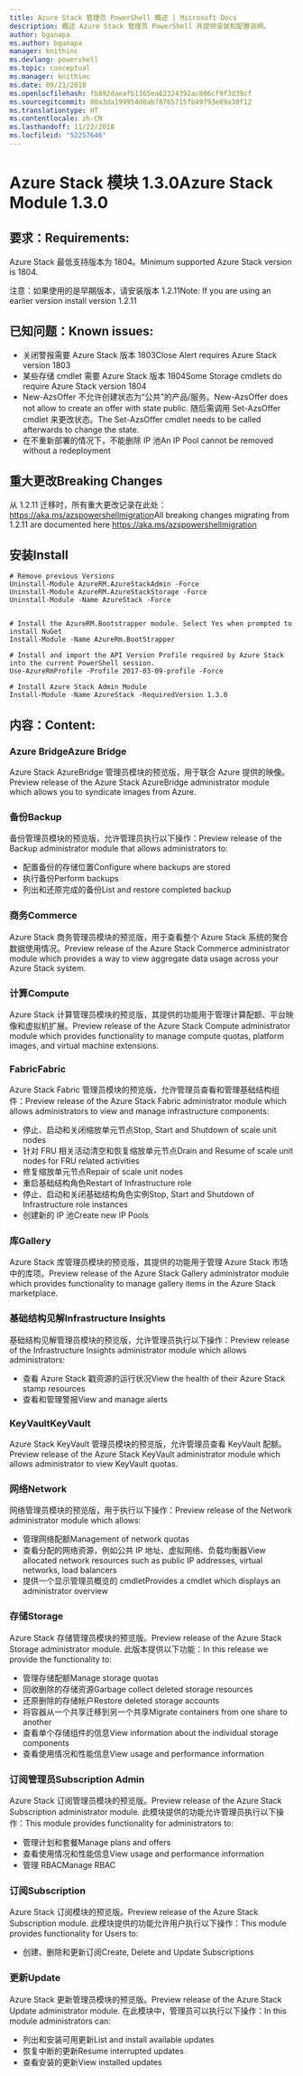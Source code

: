 ```yaml
---
title: Azure Stack 管理员 PowerShell 概述 | Microsoft Docs
description: 概述 Azure Stack 管理员 PowerShell 并提供安装和配置说明。
author: bganapa
ms.author: bganapa
manager: knithinc
ms.devlang: powershell
ms.topic: conceptual
ms.manager: knithinc
ms.date: 09/21/2018
ms.openlocfilehash: fb892daeafb1365ea62324392ac806cf9f3d39cf
ms.sourcegitcommit: 80a3da199954d0ab78765715fb49793e89a30f12
ms.translationtype: HT
ms.contentlocale: zh-CN
ms.lasthandoff: 11/22/2018
ms.locfileid: "52257646"
---
```

# <a name="azure-stack-module-130"></a><span data-ttu-id="ccdec-103">Azure Stack 模块 1.3.0</span><span class="sxs-lookup"><span data-stu-id="ccdec-103">Azure Stack Module 1.3.0</span></span>

## <a name="requirements"></a><span data-ttu-id="ccdec-104">要求：</span><span class="sxs-lookup"><span data-stu-id="ccdec-104">Requirements:</span></span>
<span data-ttu-id="ccdec-105">Azure Stack 最低支持版本为 1804。</span><span class="sxs-lookup"><span data-stu-id="ccdec-105">Minimum supported Azure Stack version is 1804.</span></span>

<span data-ttu-id="ccdec-106">注意：如果使用的是早期版本，请安装版本 1.2.11</span><span class="sxs-lookup"><span data-stu-id="ccdec-106">Note: If you are using an earlier version install version 1.2.11</span></span>

## <a name="known-issues"></a><span data-ttu-id="ccdec-107">已知问题：</span><span class="sxs-lookup"><span data-stu-id="ccdec-107">Known issues:</span></span>

- <span data-ttu-id="ccdec-108">关闭警报需要 Azure Stack 版本 1803</span><span class="sxs-lookup"><span data-stu-id="ccdec-108">Close Alert requires Azure Stack version 1803</span></span>
- <span data-ttu-id="ccdec-109">某些存储 cmdlet 需要 Azure Stack 版本 1804</span><span class="sxs-lookup"><span data-stu-id="ccdec-109">Some Storage cmdlets do require Azure Stack version 1804</span></span>
- <span data-ttu-id="ccdec-110">New-AzsOffer 不允许创建状态为“公共”的产品/服务。</span><span class="sxs-lookup"><span data-stu-id="ccdec-110">New-AzsOffer does not allow to create an offer with state public.</span></span> <span data-ttu-id="ccdec-111">随后需调用 Set-AzsOffer cmdlet 来更改状态。</span><span class="sxs-lookup"><span data-stu-id="ccdec-111">The Set-AzsOffer cmdlet needs to be called afterwards to change the state.</span></span>
- <span data-ttu-id="ccdec-112">在不重新部署的情况下，不能删除 IP 池</span><span class="sxs-lookup"><span data-stu-id="ccdec-112">An IP Pool cannot be removed without a redeployment</span></span>

## <a name="breaking-changes"></a><span data-ttu-id="ccdec-113">重大更改</span><span class="sxs-lookup"><span data-stu-id="ccdec-113">Breaking Changes</span></span>
<span data-ttu-id="ccdec-114">从 1.2.11 迁移时，所有重大更改记录在此处： https://aka.ms/azspowershellmigration</span><span class="sxs-lookup"><span data-stu-id="ccdec-114">All breaking changes migrating from 1.2.11 are documented here https://aka.ms/azspowershellmigration</span></span>

## <a name="install"></a><span data-ttu-id="ccdec-115">安装</span><span class="sxs-lookup"><span data-stu-id="ccdec-115">Install</span></span>
```
# Remove previous Versions
Uninstall-Module AzureRM.AzureStackAdmin -Force
Uninstall-Module AzureRM.AzureStackStorage -Force
Uninstall-Module -Name AzureStack -Force 


# Install the AzureRM.Bootstrapper module. Select Yes when prompted to install NuGet
Install-Module -Name AzureRm.BootStrapper

# Install and import the API Version Profile required by Azure Stack into the current PowerShell session.
Use-AzureRmProfile -Profile 2017-03-09-profile -Force

# Install Azure Stack Admin Module
Install-Module -Name AzureStack -RequiredVersion 1.3.0
```
## <a name="content"></a><span data-ttu-id="ccdec-116">内容：</span><span class="sxs-lookup"><span data-stu-id="ccdec-116">Content:</span></span>
### <a name="azure-bridge"></a><span data-ttu-id="ccdec-117">Azure Bridge</span><span class="sxs-lookup"><span data-stu-id="ccdec-117">Azure Bridge</span></span>
<span data-ttu-id="ccdec-118">Azure Stack AzureBridge 管理员模块的预览版，用于联合 Azure 提供的映像。</span><span class="sxs-lookup"><span data-stu-id="ccdec-118">Preview release of the Azure Stack AzureBridge administrator module which allows you to syndicate images from Azure.</span></span>

### <a name="backup"></a><span data-ttu-id="ccdec-119">备份</span><span class="sxs-lookup"><span data-stu-id="ccdec-119">Backup</span></span>
<span data-ttu-id="ccdec-120">备份管理员模块的预览版，允许管理员执行以下操作：</span><span class="sxs-lookup"><span data-stu-id="ccdec-120">Preview release of the Backup administrator module that allows administrators to:</span></span>
- <span data-ttu-id="ccdec-121">配置备份的存储位置</span><span class="sxs-lookup"><span data-stu-id="ccdec-121">Configure where backups are stored</span></span>
- <span data-ttu-id="ccdec-122">执行备份</span><span class="sxs-lookup"><span data-stu-id="ccdec-122">Perform backups</span></span>
- <span data-ttu-id="ccdec-123">列出和还原完成的备份</span><span class="sxs-lookup"><span data-stu-id="ccdec-123">List and restore completed backup</span></span>

### <a name="commerce"></a><span data-ttu-id="ccdec-124">商务</span><span class="sxs-lookup"><span data-stu-id="ccdec-124">Commerce</span></span>
<span data-ttu-id="ccdec-125">Azure Stack 商务管理员模块的预览版，用于查看整个 Azure Stack 系统的聚合数据使用情况。</span><span class="sxs-lookup"><span data-stu-id="ccdec-125">Preview release of the Azure Stack Commerce administrator module which provides a way to view aggregate data usage across your Azure Stack system.</span></span>

### <a name="compute"></a><span data-ttu-id="ccdec-126">计算</span><span class="sxs-lookup"><span data-stu-id="ccdec-126">Compute</span></span>
<span data-ttu-id="ccdec-127">Azure Stack 计算管理员模块的预览版，其提供的功能用于管理计算配额、平台映像和虚拟机扩展。</span><span class="sxs-lookup"><span data-stu-id="ccdec-127">Preview release of the Azure Stack Compute administrator module which provides functionality to manage compute quotas, platform images, and virtual machine extensions.</span></span>

### <a name="fabric"></a><span data-ttu-id="ccdec-128">Fabric</span><span class="sxs-lookup"><span data-stu-id="ccdec-128">Fabric</span></span>
<span data-ttu-id="ccdec-129">Azure Stack Fabric 管理员模块的预览版，允许管理员查看和管理基础结构组件：</span><span class="sxs-lookup"><span data-stu-id="ccdec-129">Preview release of the Azure Stack Fabric administrator module which allows administrators to view and manage infrastructure components:</span></span>
- <span data-ttu-id="ccdec-130">停止、启动和关闭缩放单元节点</span><span class="sxs-lookup"><span data-stu-id="ccdec-130">Stop, Start and Shutdown of scale unit nodes</span></span>
- <span data-ttu-id="ccdec-131">针对 FRU 相关活动清空和恢复缩放单元节点</span><span class="sxs-lookup"><span data-stu-id="ccdec-131">Drain and Resume of scale unit nodes for FRU related activities</span></span>
- <span data-ttu-id="ccdec-132">修复缩放单元节点</span><span class="sxs-lookup"><span data-stu-id="ccdec-132">Repair of scale unit nodes</span></span>
- <span data-ttu-id="ccdec-133">重启基础结构角色</span><span class="sxs-lookup"><span data-stu-id="ccdec-133">Restart of Infrastructure role</span></span>
- <span data-ttu-id="ccdec-134">停止、启动和关闭基础结构角色实例</span><span class="sxs-lookup"><span data-stu-id="ccdec-134">Stop, Start and Shutdown of Infrastructure role instances</span></span>
- <span data-ttu-id="ccdec-135">创建新的 IP 池</span><span class="sxs-lookup"><span data-stu-id="ccdec-135">Create new IP Pools</span></span>


### <a name="gallery"></a><span data-ttu-id="ccdec-136">库</span><span class="sxs-lookup"><span data-stu-id="ccdec-136">Gallery</span></span>
<span data-ttu-id="ccdec-137">Azure Stack 库管理员模块的预览版，其提供的功能用于管理 Azure Stack 市场中的库项。</span><span class="sxs-lookup"><span data-stu-id="ccdec-137">Preview release of the Azure Stack Gallery administrator module which provides functionality to manage gallery items in the Azure Stack marketplace.</span></span>

### <a name="infrastructure-insights"></a><span data-ttu-id="ccdec-138">基础结构见解</span><span class="sxs-lookup"><span data-stu-id="ccdec-138">Infrastructure Insights</span></span>
<span data-ttu-id="ccdec-139">基础结构见解管理员模块的预览版，允许管理员执行以下操作：</span><span class="sxs-lookup"><span data-stu-id="ccdec-139">Preview release of the Infrastructure Insights administrator module which allows administrators:</span></span>
- <span data-ttu-id="ccdec-140">查看 Azure Stack 戳资源的运行状况</span><span class="sxs-lookup"><span data-stu-id="ccdec-140">View the health of their Azure Stack stamp resources</span></span>
- <span data-ttu-id="ccdec-141">查看和管理警报</span><span class="sxs-lookup"><span data-stu-id="ccdec-141">View and manage alerts</span></span>

### <a name="keyvault"></a><span data-ttu-id="ccdec-142">KeyVault</span><span class="sxs-lookup"><span data-stu-id="ccdec-142">KeyVault</span></span>
<span data-ttu-id="ccdec-143">Azure Stack KeyVault 管理员模块的预览版，允许管理员查看 KeyVault 配额。</span><span class="sxs-lookup"><span data-stu-id="ccdec-143">Preview release of the Azure Stack KeyVault administrator module which allows administrator to view KeyVault quotas.</span></span>

### <a name="network"></a><span data-ttu-id="ccdec-144">网络</span><span class="sxs-lookup"><span data-stu-id="ccdec-144">Network</span></span>
<span data-ttu-id="ccdec-145">网络管理员模块的预览版，用于执行以下操作：</span><span class="sxs-lookup"><span data-stu-id="ccdec-145">Preview release of the Network administrator module which allows:</span></span>
- <span data-ttu-id="ccdec-146">管理网络配额</span><span class="sxs-lookup"><span data-stu-id="ccdec-146">Management of network quotas</span></span>
- <span data-ttu-id="ccdec-147">查看分配的网络资源，例如公共 IP 地址、虚拟网络、负载均衡器</span><span class="sxs-lookup"><span data-stu-id="ccdec-147">View allocated network resources such as public IP addresses, virtual networks, load balancers</span></span>
- <span data-ttu-id="ccdec-148">提供一个显示管理员概览的 cmdlet</span><span class="sxs-lookup"><span data-stu-id="ccdec-148">Provides a cmdlet which displays an administrator overview</span></span>

### <a name="storage"></a><span data-ttu-id="ccdec-149">存储</span><span class="sxs-lookup"><span data-stu-id="ccdec-149">Storage</span></span>
<span data-ttu-id="ccdec-150">Azure Stack 存储管理员模块的预览版。</span><span class="sxs-lookup"><span data-stu-id="ccdec-150">Preview release of the Azure Stack Storage administrator module.</span></span>  <span data-ttu-id="ccdec-151">此版本提供以下功能：</span><span class="sxs-lookup"><span data-stu-id="ccdec-151">In this release we provide the functionality to:</span></span>
- <span data-ttu-id="ccdec-152">管理存储配额</span><span class="sxs-lookup"><span data-stu-id="ccdec-152">Manage storage quotas</span></span>
- <span data-ttu-id="ccdec-153">回收删除的存储资源</span><span class="sxs-lookup"><span data-stu-id="ccdec-153">Garbage collect deleted storage resources</span></span>
- <span data-ttu-id="ccdec-154">还原删除的存储帐户</span><span class="sxs-lookup"><span data-stu-id="ccdec-154">Restore deleted storage accounts</span></span>
- <span data-ttu-id="ccdec-155">将容器从一个共享迁移到另一个共享</span><span class="sxs-lookup"><span data-stu-id="ccdec-155">Migrate containers from one share to another</span></span>
- <span data-ttu-id="ccdec-156">查看单个存储组件的信息</span><span class="sxs-lookup"><span data-stu-id="ccdec-156">View information about the individual storage components</span></span>
- <span data-ttu-id="ccdec-157">查看使用情况和性能信息</span><span class="sxs-lookup"><span data-stu-id="ccdec-157">View usage and performance information</span></span>

### <a name="subscription-admin"></a><span data-ttu-id="ccdec-158">订阅管理员</span><span class="sxs-lookup"><span data-stu-id="ccdec-158">Subscription Admin</span></span>
<span data-ttu-id="ccdec-159">Azure Stack 订阅管理员模块的预览版。</span><span class="sxs-lookup"><span data-stu-id="ccdec-159">Preview release of the Azure Stack Subscription administrator module.</span></span>  <span data-ttu-id="ccdec-160">此模块提供的功能允许管理员执行以下操作：</span><span class="sxs-lookup"><span data-stu-id="ccdec-160">This module provides functionality for administrators to:</span></span>
- <span data-ttu-id="ccdec-161">管理计划和套餐</span><span class="sxs-lookup"><span data-stu-id="ccdec-161">Manage plans and offers</span></span>
- <span data-ttu-id="ccdec-162">查看使用情况和性能信息</span><span class="sxs-lookup"><span data-stu-id="ccdec-162">View usage and performance information</span></span>
- <span data-ttu-id="ccdec-163">管理 RBAC</span><span class="sxs-lookup"><span data-stu-id="ccdec-163">Manage RBAC</span></span>

### <a name="subscription"></a><span data-ttu-id="ccdec-164">订阅</span><span class="sxs-lookup"><span data-stu-id="ccdec-164">Subscription</span></span>
<span data-ttu-id="ccdec-165">Azure Stack 订阅模块的预览版。</span><span class="sxs-lookup"><span data-stu-id="ccdec-165">Preview release of the Azure Stack Subscription module.</span></span>  <span data-ttu-id="ccdec-166">此模块提供的功能允许用户执行以下操作：</span><span class="sxs-lookup"><span data-stu-id="ccdec-166">This module provides functionality for Users to:</span></span>
- <span data-ttu-id="ccdec-167">创建、删除和更新订阅</span><span class="sxs-lookup"><span data-stu-id="ccdec-167">Create, Delete and Update Subscriptions</span></span>

### <a name="update"></a><span data-ttu-id="ccdec-168">更新</span><span class="sxs-lookup"><span data-stu-id="ccdec-168">Update</span></span>
<span data-ttu-id="ccdec-169">Azure Stack 更新管理员模块的预览版。</span><span class="sxs-lookup"><span data-stu-id="ccdec-169">Preview release of the Azure Stack Update administrator module.</span></span>  <span data-ttu-id="ccdec-170">在此模块中，管理员可以执行以下操作：</span><span class="sxs-lookup"><span data-stu-id="ccdec-170">In this module administrators can:</span></span>
- <span data-ttu-id="ccdec-171">列出和安装可用更新</span><span class="sxs-lookup"><span data-stu-id="ccdec-171">List and install available updates</span></span>
- <span data-ttu-id="ccdec-172">恢复中断的更新</span><span class="sxs-lookup"><span data-stu-id="ccdec-172">Resume interrupted updates</span></span>
- <span data-ttu-id="ccdec-173">查看安装的更新</span><span class="sxs-lookup"><span data-stu-id="ccdec-173">View installed updates</span></span>
